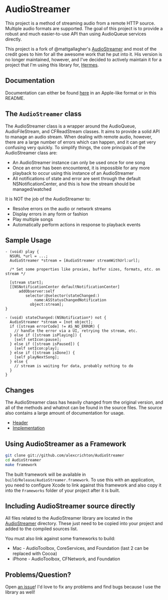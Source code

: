 # AudioStreamer

This project is a method of streaming audio from a remote HTTP source. Multiple
audio formats are supported.  The goal of this project is to provide a robust
and much easier-to-use API than using AudioQueue services directly.

This project is a fork of @mattgallagher's
[AudioStreamer](https://github.com/mattgallagher/AudioStreamer) and most of the
credit goes to him for all the awesome work that he put into it. His version is
no longer maintained, however, and I've decided to actively maintain it for a
project that I'm using this library for,
[Hermes](https://github.com/alexcrichton/hermes).

## Documentation

Documentation can either be found
[here](http://alexcrichton.com/AudioStreamer/Classes/AudioStreamer.html) in an
Apple-like format or in this README.

## The `AudioStreamer` class

The AudioStreamer class is a wrapper around the AudioQueue, AudioFileStream, and
CFReadStream classes. It aims to provide a solid API to manage an audio stream.
When dealing with remote audio, however, there are a large number of errors
which can happen, and it can get very confusing very quickly. To simplify
things, the core principals of the AudioStreamer class are:

* An AudioStreamer instance can only be used once for one song
* Once an error has been encountered, it is impossible for any more playback to
  occur using this instance of an AudioStreamer
* All notifications of state and error are sent through the default
  NSNotificationCenter, and this is how the stream should be managed/watched

It is NOT the job of the AudioStreamer to:

* Resolve errors on the audio or network streams
* Display errors in any form or fashion
* Play multiple songs
* Automatically perform actions in response to playback events

## Sample Usage

```objc
- (void) play {
  NSURL *url = ...;
  AudioStreamer *stream = [AudioStreamer streamWithUrl:url];

  /* Set some properties like proxies, buffer sizes, formats, etc. on stream */

  [stream start];
  [[NSNotificationCenter defaultNotificationCenter]
      addObserver:self
         selector:@selector(stateChanged:)
             name:ASStatusChangedNotification
           object:stream];
}

- (void) stateChanged:(NSNotification*) not {
  AudioStreamer *stream = [not object];
  if ([stream errorCode] != AS_NO_ERROR) {
    // handle the error via a UI, retrying the stream, etc.
  } else if ([stream isPlaying]) {
    [self setIcon:pause];
  } else if ([stream isPaused]) {
    [self setIcon:play];
  } else if ([stream isDone]) {
    [self playNextSong];
  } else {
    // stream is waiting for data, probably nothing to do
  }
}
```

## Changes

The AudioStreamer class has heavily changed from the original version, and all
of the methods and whatnot can be found in the source files. The source also
contains a large amount of documentation for usage.

* [Header](https://github.com/alexcrichton/AudioStreamer/blob/master/AudioStreamer/AudioStreamer.h)
* [Implementation](https://github.com/alexcrichton/AudioStreamer/blob/master/AudioStreamer/AudioStreamer.m)

## Using AudioStreamer as a Framework

```bash
git clone git://github.com/alexcrichton/AudioStreamer
cd AudioStreamer
make framework
```

The built framework will be available in
`build/Release/AudioStreamer.framework`. To use this with an application, you
need to configure Xcode to link against this framework and also copy it into the
`Frameworks` folder of your project after it is built.

## Including AudioStreamer source directly

All files related to the AudioStreamer library are located in the
[AudioStreamer](https://github.com/alexcrichton/AudioStreamer/tree/master/AudioStreamer)
directory. These just need to be copied into your project and added to the
compiled sources list.

You must also link against some frameworks to build:

* Mac - AudioToolbox, CoreServices, and Foundation (last 2 can be replaced with
  Cocoa)
* iPhone - AudioToolbox, CFNetwork, and Foundation

## Problems/Question?

Open [an issue](https://github.com/alexcrichton/AudioStreamer/issues)! I'd love
to fix any problems and find bugs because I use the library as well!
